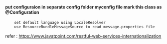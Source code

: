 #### put configuraion in separate config folder myconfig file mark this class as @Configuration

        set default language using LocaleResolver
        use ResourceBundleMessageSource to read message.properties file

refer : https://www.javatpoint.com/restful-web-services-internationalization
